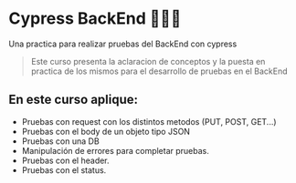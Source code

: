 # Cypress BackEnd 🧑🏻‍💻
Una practica para realizar pruebas del BackEnd con cypress
> Este curso presenta la aclaracion de conceptos y la puesta en practica de los mismos para el desarrollo de pruebas en el BackEnd

## En este curso aplique:
* Pruebas con request con los distintos metodos (PUT, POST, GET...)
* Pruebas con el body de un objeto tipo JSON
* Pruebas con una DB
* Manipulación de errores para completar pruebas.
* Pruebas con el header.
* Pruebas con el status.
